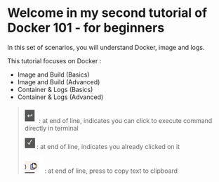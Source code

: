 # Welcome in my second tutorial of Docker 101 - for beginners

In this set of scenarios, you will understand Docker, image and logs.

This tutorial focuses on Docker :
- Image and Build (Basics)
- Image and Build (Advanced)
- Container & Logs (Basics)
- Container & Logs (Advanced)


> ![play](https://github.com/Sphinxgaia/katacoda-learning-center/raw/master/docker-101-image-and-logs/play.png) : at end of line, indicates you can click to execute command directly in terminal
> 
> ![played](https://github.com/Sphinxgaia/katacoda-learning-center/raw/master/docker-101-image-and-logs/played.png) : at end of line, indicates you already clicked on it
> 
> ![copy](https://github.com/Sphinxgaia/katacoda-learning-center/raw/master/docker-101-image-and-logs/copy.png) : at end of line, press to copy text to clipboard